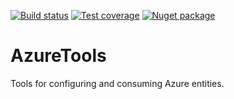 [![Build status](https://img.shields.io/appveyor/ci/silverrockinc/azuretools/master.svg?maxAge=300)](https://ci.appveyor.com/project/silverrockinc/azuretools)
[![Test coverage](https://img.shields.io/coveralls/SilverRockInc/AzureTools/master.svg?maxAge=300)](https://coveralls.io/github/SilverRockInc/AzureTools/)
[![Nuget package](https://img.shields.io/nuget/v/SilverRock.AzureTools.svg?maxAge=300)](https://www.nuget.org/packages/SilverRock.AzureTools/)

# AzureTools
Tools for configuring and consuming Azure entities.
